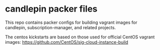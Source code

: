 candlepin packer files
======================

This repo contains packer configs for building vagrant images for candlepin, subscription-manager, and related projects.

The centos kickstarts are based on those used for official CentOS vagrant images: https://github.com/CentOS/sig-cloud-instance-build
